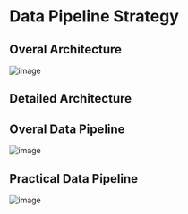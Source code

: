 # Data Pipeline Strategy


## Overal Architecture
![image](https://github.com/user-attachments/assets/5ee202b1-e493-4b89-a3ef-7629555f4ac3)

## Detailed Architecture


## Overal Data Pipeline
![image](https://github.com/user-attachments/assets/0f0e0040-8681-4b8f-9ba0-ec1eea828972)


## Practical Data Pipeline
![image](https://github.com/user-attachments/assets/8ba59a0d-701b-4007-b248-0db1138f9263)





